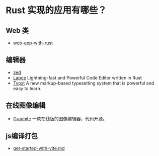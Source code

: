 # Rust 实现的应用有哪些？

## Web 类

- [web-app-with-rust](../web/web-app-with-rust.md)


## 编辑器

- [zed](https://github.com/zed-industries/zed)
- [Lapce](https://github.com/lapce/lapce) Lightning-fast and Powerful Code Editor written in Rust
- [Typst](https://github.com/typst/typst) A new markup-based typesetting system that is powerful and easy to learn.

## 在线图像编辑

- [Graphite](https://github.com/GraphiteEditor/Graphite) 一款在线版的图像编辑器，代码开源。

## js编译打包

- [get-started-with-vite.md](../web/get-started-with-vite.md)

